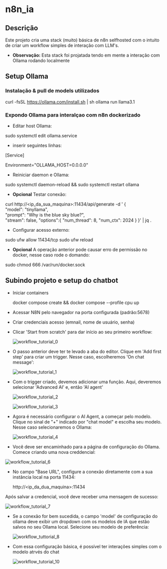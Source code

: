 # n8n_ia

## Descrição

Este projeto cria uma stack (muito) básica de n8n selfhosted com o intuito de criar um workflow simples de interação com LLM's. 
    
- **Observação:** Esta stack foi projatada tendo em mente a interação com Ollama rodando localmente

## Setup Ollama

### Instalação & pull de models utilizados

curl -fsSL https://ollama.com/install.sh | sh
ollama run llama3.1

### Expondo Ollama para interalçao com n8n dockerizado

- Editar host Ollama:

sudo systemctl edit ollama.service 

- inserir seguintes linhas:

[Service]

Environment="OLLAMA_HOST=0.0.0.0"

- Reiniciar daemon e Ollama:

sudo systemctl daemon-reload && sudo systemctl restart ollama
    
- **Opcional** Testar conexão:

curl http://<ip_da_sua_maquina>:11434/api/generate -d '
{  
"model": "tinyllama",  
"prompt": "Why is the blue sky blue?",  
"stream": false,
"options":{
"num_thread": 8,
"num_ctx": 2024
}
}'  | jq .

- Configurar acesso externo:

sudo ufw allow 11434/tcp
sudo ufw reload

- **Opcional** A operação anterior pode causar erro de permissão no docker, nesse caso rode o domando:

sudo chmod 666 /var/run/docker.sock

## Subindo projeto e setup do chatbot

- Iniciar containers

    docker compose create && docker compose --profile cpu up

- Acessar N8N pelo navegador na porta configurada (padrão:5678)
- Criar credenciais acesso (emnail, nome de usuário, senha)
- Clicar 'Start from scratch' para dar início ao seu primeiro workflow:

    ![workflow_tutorial_0](https://github.com/user-attachments/assets/2586aca6-7126-4e2d-aa66-c826f88f1141)

- O passo anterior deve ter te levado a aba do editor. Clique em 'Add first step' para criar um trigger. Nesse caso, escolheremos 'On chat message':

    ![workflow_tutorial_1](https://github.com/user-attachments/assets/78852d7c-7466-45c3-8ea6-055f3b5ffdae)

- Com o trigger criado, devemos adicionar uma função. Aqui, deveremos selecionar 'Advanced AI' e, então 'AI agent'

    ![workflow_tutorial_2](https://github.com/user-attachments/assets/00f8834a-ac95-47bb-806f-2f4ac2004f75)

    ![workflow_tutorial_3](https://github.com/user-attachments/assets/53d13ab4-62e7-4fd4-ac0e-1e587938c12d)

- Agora é necessário configurar o AI Agent, a começar pelo modelo. Clique no sinal de "+" indicado por "chat model" e escolha seu modelo. Nesse caso selecionaremos o Ollama:

    ![workflow_tutorial_4](https://github.com/user-attachments/assets/cbe00839-8cc4-4afd-a6be-526bff30e43d)

- Você deve ser encaminhado para a página de configuração do Ollama. Comece criando uma nova creddencial:

![workflow_tutorial_6](https://github.com/user-attachments/assets/a7104dce-6e76-4785-a857-c8e5585d0e19)

- No campo "Base URL", configure a conexão diretamente com a sua instância local na porta 11434:

    http://<ip_da_dua_maquina>:11434

Após salvar a credencial, você deve receber uma mensagem de sucesso:

![workflow_tutorial_7](https://github.com/user-attachments/assets/6b81d8aa-aa2f-4836-9d28-3e9acb18a5a8)

- Se a conexão for bem sucedida, o campo 'model' de configuração do ollama deve exibir um dropdown com os modelos de IA que estão salvos no seu Ollama local. Selecione seu modelo de preferência:

    ![workflow_tuttorial_8](https://github.com/user-attachments/assets/f50cfc92-759f-4070-bd02-5ef27de775ab)

- Com essa configuração básica, é possível ter interações simples com o modelo atrvés do chat

    ![workflow_tutorial_10](https://github.com/user-attachments/assets/9f80c44f-2aba-4266-b1c9-941012097c9c)



